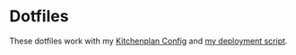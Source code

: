 # Dotfiles

These dotfiles work with my [Kitchenplan Config](https://github.com/mAAdhaTTah/kitchenplan-config) and [my deployment script](http://jamesdigioia.com/gistpens/os-x-provisioning-script/).